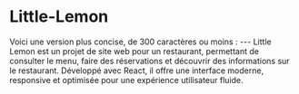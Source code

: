# Little-Lemon
Voici une version plus concise, de 300 caractères ou moins :  ---  Little Lemon est un projet de site web pour un restaurant, permettant de consulter le menu, faire des réservations et découvrir des informations sur le restaurant. Développé avec React, il offre une interface moderne, responsive et optimisée pour une expérience utilisateur fluide.
